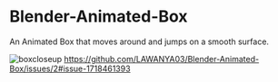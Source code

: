 # Blender-Animated-Box
An Animated Box that moves around and jumps on a smooth surface.

![boxcloseup](https://github.com/LAWANYA03/Blender-Animated-Box/assets/91374096/e89bb7e1-5c24-4ca7-8e43-25ade1b3977a)
https://github.com/LAWANYA03/Blender-Animated-Box/issues/2#issue-1718461393

